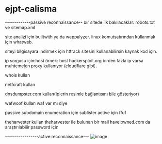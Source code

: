 # ejpt-calisma
-------------passive reconnaissance--
bir sitede ilk bakılacaklar: robots.txt ve sitemap.xml

site analizi için builtwith ya da wappalyzer. linux komutsatırından kullanmak için whatweb.

siteyi bilgisayara indirmek için httrack sitesini kullanabilirsin kaynak kod için.

ip sorgusu için:host
örnek: host hackersploit.org
birden fazla ip varsa muhtemelen proxy kullanıyor (cloudflare gibi).

whois kullan

netfcraft kullan

dnsdumpster.com kullan(iplerin resimle bağlantısını bile gösteriyor)

wafwoof kullan waf var mı diye

passive subdomain enumeration için sublister
active için ffuf

theharvester kullan
theharvester ile bulunan bir mail haveipwned.com da araştırılabilir password için

-----------------active reconnaissance---
![image](https://github.com/user-attachments/assets/8731a25d-75e3-4944-aa69-43dd9af7491d)
